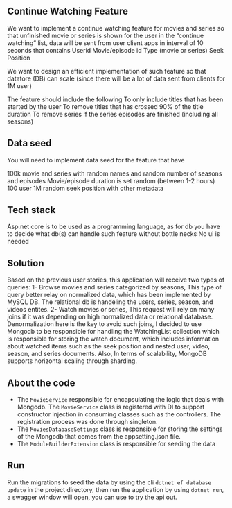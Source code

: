 ﻿
## Continue Watching Feature
We want to implement a continue watching feature for movies and series so that unfinished movie or series is shown for the user in the “continue watching” list, data will be sent from user client apps in interval of 10 seconds that contains
Userid
Movie/episode id
Type (movie or series)
Seek Position 

We want to design an efficient implementation of such feature so that datatore (DB) can scale (since there will be a lot of data sent from clients for 1M user)

The feature should include the following 
To only include titles that has been started by the user 
To remove titles that has crossed 90% of the title duration
To remove series if the series episodes are finished (including all seasons)

## Data seed
You will need to implement data seed for the feature that have

100k movie and series with random names and random number of seasons and episodes
Movie/episode duration is set random (between 1-2 hours)
100 user
1M random seek position with other metadata

## Tech stack
Asp.net core is to be used as a programming language, as for db you have to decide what db(s) can handle such feature without bottle necks
No ui is needed

## Solution
Based on the previous user stories, this application will receive two types of queries: 
1- Browse movies and series categorized by seasons, This type of query better relay on normalized data, which has been implemented by MySQL DB.
The relational db is handeling the users, series, season, and videos entites. 
2- Watch movies or series, This request will rely on many joins if it was depending on high normalized data or relational database. 
Denormalization here is the key to avoid such joins, I decided to use Mongodb to be responsible for handling the WatchingList collection which is responsible for 
storing the watch document, which includes information about watched items such as the seek position and nested user, video, season, and series documents.
Also, In terms of scalability, MongoDB supports horizontal scaling through sharding.

## About the code
- The `MovieService` responsible for encapsulating the logic that deals with Mongodb. The `MovieService` class is registered with DI to support constructor injection in consuming classes such as the controllers. The registration process was done through singleton.
- The `MoviesDatabaseSettings` class is responsible for storing the settings of the Mongodb that comes from the appsetting.json file.
- The `ModuleBuilderExtension` class is responsible for seeding the data

## Run
Run the migrations to seed the data by using the cli `dotnet ef database update` in the project directory, then run the application by using `dotnet run`, a swagger window will open, you can use to try the api out.




